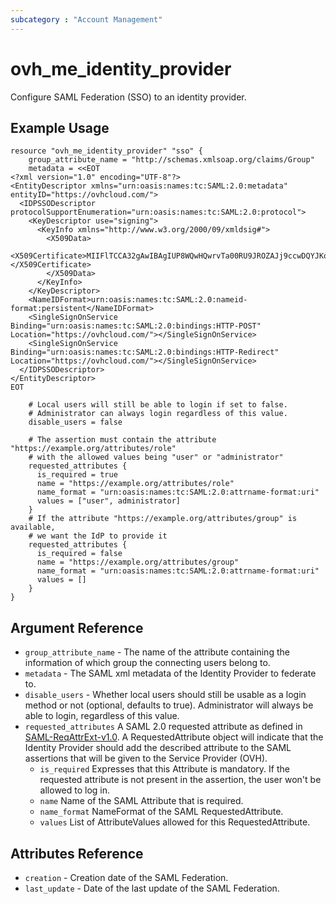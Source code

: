 ```yaml
---
subcategory : "Account Management"
---
```


# ovh_me_identity_provider

Configure SAML Federation (SSO) to an identity provider.

## Example Usage

```hcl
resource "ovh_me_identity_provider" "sso" {
    group_attribute_name = "http://schemas.xmlsoap.org/claims/Group"
    metadata = <<EOT
<?xml version="1.0" encoding="UTF-8"?>
<EntityDescriptor xmlns="urn:oasis:names:tc:SAML:2.0:metadata" entityID="https://ovhcloud.com/">
  <IDPSSODescriptor protocolSupportEnumeration="urn:oasis:names:tc:SAML:2.0:protocol">
    <KeyDescriptor use="signing">
      <KeyInfo xmlns="http://www.w3.org/2000/09/xmldsig#">
        <X509Data>
          <X509Certificate>MIIFlTCCA32gAwIBAgIUP8WQwHQwrvTa00RU9JROZAJj9ccwDQYJKoZIhvcNAQELBQAwWjELMAkGA1UEBhMCRlIxEzARBgNVBAgMClNvbWUtU3RhdGUxDDAKBgNVBAcMA1JCWDERMA8GA1UECgwIT1ZIY2xvdWQxFTATBgNVBAMMDG92aGNsb3VkLmNvbTAeFw0yMzExMDkxMDA2[...]xA8jU2w9VVRw2gkY8bdkvOb7c2OpXU6J3TYtaltG7foQiuXbRd37GWzzzEspxiAI9y8uIEJTsASaufsEdpR+a1sPy3rYJom/Li3dH9p9Ch+tp51pMYhSRGEiNu9g5918zMbrKvwkl6h/PQlTOlb65qUUoNKC5Baxhz3VkGxSKMUwS4Lj/WHvCGU5OteGFHglDgDm125FDakOYU1dnMm/P55yNhnSUH2sXngybxnw/w=</X509Certificate>
        </X509Data>
      </KeyInfo>
    </KeyDescriptor>
    <NameIDFormat>urn:oasis:names:tc:SAML:2.0:nameid-format:persistent</NameIDFormat>
    <SingleSignOnService Binding="urn:oasis:names:tc:SAML:2.0:bindings:HTTP-POST" Location="https://ovhcloud.com/"></SingleSignOnService>
    <SingleSignOnService Binding="urn:oasis:names:tc:SAML:2.0:bindings:HTTP-Redirect" Location="https://ovhcloud.com/"></SingleSignOnService>
  </IDPSSODescriptor>
</EntityDescriptor>
EOT

    # Local users will still be able to login if set to false.
    # Administrator can always login regardless of this value.
    disable_users = false

    # The assertion must contain the attribute "https://example.org/attributes/role"
    # with the allowed values being "user" or "administrator"
    requested_attributes {
      is_required = true
      name = "https://example.org/attributes/role"
      name_format = "urn:oasis:names:tc:SAML:2.0:attrname-format:uri"
      values = ["user", administrator]
    }
    # If the attribute "https://example.org/attributes/group" is available,
    # we want the IdP to provide it
    requested_attributes {
      is_required = false
      name = "https://example.org/attributes/group"
      name_format = "urn:oasis:names:tc:SAML:2.0:attrname-format:uri"
      values = []
    }
}
```

## Argument Reference

* `group_attribute_name` - The name of the attribute containing the information of which group the connecting users belong to.
* `metadata` - The SAML xml metadata of the Identity Provider to federate to.
* `disable_users` - Whether local users should still be usable as a login method or not (optional, defaults to true). Administrator will always be able to login, regardless of this value.
* `requested_attributes` A SAML 2.0 requested attribute as defined in [SAML-ReqAttrExt-v1.0](http://docs.oasis-open.org/security/saml-protoc-req-attr-req/v1.0/cs01/saml-protoc-req-attr-req-v1.0-cs01.pdf). A RequestedAttribute object will indicate that the Identity Provider should add the described attribute to the SAML assertions that will be given to the Service Provider (OVH).
  * `is_required` Expresses that this Attribute is mandatory. If the requested attribute is not present in the assertion, the user won't be allowed to log in.
  * `name` Name of the SAML Attribute that is required.
  * `name_format` NameFormat of the SAML RequestedAttribute.
  * `values`  List of AttributeValues allowed for this RequestedAttribute.

## Attributes Reference

* `creation` - Creation date of the SAML Federation.
* `last_update` - Date of the last update of the SAML Federation.
